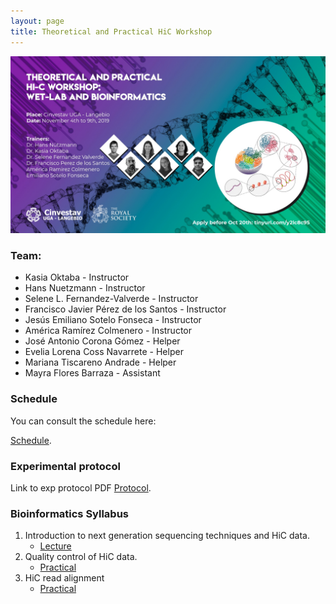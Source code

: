 ```yaml
---
layout: page
title: Theoretical and Practical HiC Workshop
---
```


![](img/Flyer_HiC_Workshop.jpg)

### Team:

* Kasia Oktaba - Instructor
* Hans Nuetzmann - Instructor
* Selene L. Fernandez-Valverde - Instructor
* Francisco Javier Pérez de los Santos - Instructor
* Jesús Emiliano Sotelo Fonseca - Instructor
* América Ramírez Colmenero - Instructor
* José Antonio Corona Gómez - Helper
* Evelia Lorena Coss Navarrete - Helper
* Mariana Tiscareno Andrade - Helper
* Mayra Flores Barraza - Assistant

### Schedule

You can consult the schedule here: 

[Schedule](https://docs.google.com/document/d/1ToIqbE2ANcaL2NIeprm4A3_wXU54vLlRay7s1IzhuKo/edit?usp=sharing).

### Experimental protocol

Link to exp protocol PDF
[Protocol](SLIDES/Hi_C_workshop_protocol_Final.pdf).

### Bioinformatics Syllabus

1. Introduction to next generation sequencing techniques and HiC data. 
	* [Lecture]()
2. Quality control of HiC data.
	* [Practical](01-quality.html)
3. HiC read alignment
	* [Practical](03-hicup.html)

	

<!--
5. HiC Matrix construction and correction
	* [Practical](04-matrix.html)
8. HiC Data formats and visualization
	* [Practical](05-visualization.html)
9. Compartment Analysis
	* [Practical](06-feature_calling.html)
10. Peak calling 
	* [Practical](08-peaks.html)
11. Differential interactions
	* [Practical](09-diffinteractions.html)

--> 





